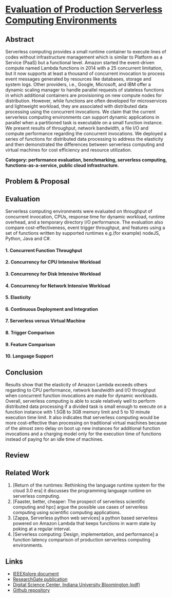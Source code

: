 # **[Evaluation of Production Serverless Computing Environments](http://dsc.soic.indiana.edu/publications/Evaluation_of_Production_Serverless_Computing_Environments.pdf)**

## Abstract
Serverless computing provides a small runtime container to execute lines of codes without infrastructure management which is similar to Platform as a Service (PaaS) but a functional level. Amazon started the event-driven compute named Lambda functions in 2014 with a 25 concurrent limitation, but it now supports at least a thousand of concurrent invocation to process event messages generated by resources like databases, storage and system logs. Other providers, i.e., Google, Microsoft, and IBM offer a dynamic scaling manager to handle parallel requests of stateless functions in which additional containers are provisioning on new compute nodes for distribution. However, while functions are often developed for microservices and lightweight workload, they are associated with distributed data processing using the concurrent invocations. We claim that the current serverless computing environments can support dynamic applications in parallel when a partitioned task is executable on a small function instance. We present results of throughput, network bandwidth, a file I/O and compute performance regarding the concurrent invocations. We deployed a series of functions for distributed data processing to address the elasticity and then demonstrated the differences between serverless computing and virtual machines for cost efficiency and resource utilization.

**Category: performance evaluation, benchmarking, serverless computing, functions-as-a-service, public cloud infrastructure.**

## Problem & Proposal

## Evaluation
Serverless computing environments were evaluated on throughput of concurrent invocation, CPUs, response time for dynamic workload, runtime overhead, and a temporary directory I/O performance. The evaluation also compare cost-effectiveness, event
trigger throughput, and features using a set of functions written by supported runtimes e.g.(for example) nodeJS, Python, Java and C#. 

#### 1. Concurrent Function Throughput

#### 2. Concurrency for CPU Intensive Workload

#### 3. Concurrency for Disk Intensive Workload

#### 4. Concurrency for Network Intensive Workload

#### 5. Elasticity

#### 6. Continuous Deployment and Integration

#### 7. Serverless versus Virtual Machine

#### 8. Trigger Comparison

#### 9. Feature Comparison

#### 10. Language Support

## Conclusion
Results show that the elasticity of Amazon Lambda exceeds others regarding to CPU performance, network bandwidth and I/O throughput when concurrent function invocations are made for dynamic workloads. Overall, serverless computing is able to scale relatively well to perform distributed data processing if a divided task is small enough to execute on a function instance with 1.5GB to 3GB memory limit and 5 to 10 minute execution time limit. It also indicates that serverless computing would be more cost-effective than processing on traditional virtual machines because of the almost zero delay on boot up new instances for additional function invocations and a charging model only for the execution time of functions instead of paying for an idle time of machines. 

## Review

## Related Work
1. [Return of the runtimes: Rethinking the language runtime system for the cloud 3.0 era] it discusses the programming language runtime on serverless computing.
2. [Faaster, better, cheaper: The prospect of serverless scientific computing and hpc] argue the possible use cases of serverless computing using scientific computing applications.
3. [Zappa, Serverless python web services] a python based serverless powered on Amazon Lambda that keeps functions in warm state by poking at a regular interval.
4. [Serverless computing: Design, implementation, and performance] a function latency comparison of production serverless computing environments.

## Links
- [IEEEXplore document](https://ieeexplore.ieee.org/document/8457830)
- [ResearchGate publication](https://www.researchgate.net/publication/324362882_Evaluation_of_Production_Serverless_Computing_Environments)
- [Digital Science Center, Indiana University Bloomington (pdf)](http://dsc.soic.indiana.edu/publications/Evaluation_of_Production_Serverless_Computing_Environments.pdf)
- [Github repository](https://github.com/lee212/FaaS-Evaluation)
